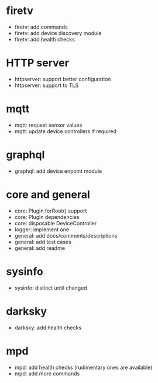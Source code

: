 # firetv

- firetv: add commands
- firetv: add device discovery module
- firetv: add health checks

# HTTP server

- httpserver: support better configuration
- httpserver: support to TLS


# mqtt

- mqtt: request sensor values
- mqtt: update device controllers if required

# graphql 

- graphql: add device enpoint module

# core and general

- core: Plugin.forRoot() support
- core: Plugin dependencies
- core: disposable DeviceController
- logger: implement one
- general: add docs/comments/descriptions
- general: add test cases
- general: add readme

# sysinfo

- sysinfo: distinct until changed

# darksky

- darksky: add health checks

# mpd

- mpd: add health checks (rudimentary ones are available)
- mpd: add more commands